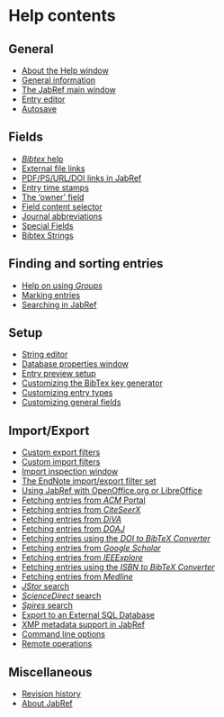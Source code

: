 Help contents
=============

General
-------

-   [About the Help window](help_help.md)
-   [General information](JabRefHelp.md)
-   [The JabRef main window](BaseFrameHelp.md)
-   [Entry editor](EntryEditorHelp.md)
-   [Autosave](Autosave.md)

Fields
------

-   [*Bibtex* help](BibtexHelp.md)
-   [External file links](FileLinks.md)
-   [PDF/PS/URL/DOI links in JabRef](ExternalFiles.md)
-   [Entry time stamps](TimeStampHelp.md)
-   [The ‘owner’ field](OwnerHelp.md)
-   [Field content selector](ContentSelectorHelp.md)
-   [Journal abbreviations](JournalAbbreviations.md)
-   [Special Fields](SpecialFieldsHelp.md)
-   [Bibtex Strings](StringsHelp.md)

Finding and sorting entries
---------------------------

-   [Help on using *Groups*](GroupsHelp.md)
-   [Marking entries](MarkingHelp.md)
-   [Searching in JabRef](SearchHelp.md)

Setup
-----

-   [String editor](StringEditorHelp.md)
-   [Database properties window](DatabaseProperties.md)
-   [Entry preview setup](PreviewHelp.md)
-   [Customizing the BibTex key generator](LabelPatterns.md)
-   [Customizing entry types](CustomEntriesHelp.md)
-   [Customizing general fields](GeneralFields.md)

Import/Export
-------------

-   [Custom export filters](CustomExports.md)
-   [Custom import filters](CustomImports.md)
-   [Import inspection window](ImportInspectionDialog.md)
-   [The EndNote import/export filter set](EndNoteFilters.md)
-   [Using JabRef with OpenOffice.org or LibreOffice](OpenOfficeIntegration.md)
-   [Fetching entries from *ACM* Portal](ACMPortalHelp.md)
-   [Fetching entries from *CiteSeerX*](CiteSeerHelp.md)
-   [Fetching entries from *DiVA*](DiVAtoBibTeXHelp.md)
-   [Fetching entries from *DOAJ*](DOAJHelp.md)
-   [Fetching entries using the *DOI to BibTeX Converter*](DOItoBibTeXHelp.md)
-   [Fetching entries from *Google Scholar*](GoogleScholarHelp.md)
-   [Fetching entries from *IEEExplore*](IEEEXploreHelp.md)
-   [Fetching entries using the *ISBN to BibTeX Converter*](ISBNtoBibTeXHelp.md)
-   [Fetching entries from *Medline*](MedlineHelp.md)
-   [*JStor* search](JSTOR.md)
-   [*ScienceDirect* search](ScienceDirect.md)
-   [*Spires* search](Spires.md)
-   [Export to an External SQL Database](SQLExport.md)
-   [XMP metadata support in JabRef](XMPHelp.md)
-   [Command line options](CommandLine.md)
-   [Remote operations](RemoteHelp.md)

Miscellaneous
-------------

-   [Revision history](RevisionHistory.md)
-   [About JabRef](About.md)

